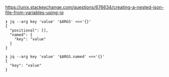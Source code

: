 

https://unix.stackexchange.com/questions/676634/creating-a-nested-json-file-from-variables-using-jq

```
❯ jq --arg key 'value' '$ARGS' <<<'{}'
{
  "positional": [],
  "named": {
    "key": "value"
  }
}
```


```
❯ jq --arg key 'value' '$ARGS.named' <<<'{}'
{
  "key": "value"
}
```
